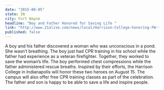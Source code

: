 ```yaml
---
date: "2015-08-05"
state: IN
city: Fort Wayne
headline: "Boy and Father Honored for Saving Life "
link: "http://www.21alive.com/news/local/Harrison-College-honoring-FW-teen-and-firefighter-who-saved-a-life-with-CPR-320765091.html"
published: false
---
```


A boy and his father discovered a woman who was unconscious in a pond. She wasn’t breathing. The boy just had CPR training in his school while the father had experience as a veteran firefighter. Together, they worked to save the woman’s life. The boy performed chest compressions while the father administered rescue breaths. Inspired by their efforts, the Harrison College in Indianapolis will honor these two heroes on August 15. The campus will also offer free CPR training classes as part of the celebration. The father and son is happy to be able to save a life and inspire people.
